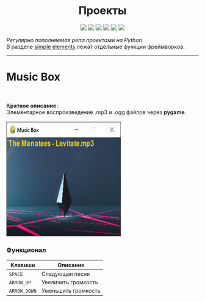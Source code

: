 
<h1 align="center">Проекты</h1>

<p align="left">
 
</p>

<p align="right">
  


<p align="center">
  <img src="https://img.shields.io/badge/made%20on-python-blue" >
  <img src="https://img.shields.io/badge/frameworks-brightgreen">
  <img src="https://img.shields.io/github/license/jonotyan/python">
  <img src="https://img.shields.io/badge/%20-%20-white" >
  <a href="https://t.me/openlaketv"><img src="https://img.shields.io/badge/%20more%20guides-here-informational"></a>
  <img src="https://img.shields.io/github/stars/jonotyan/python">
</p>

_Регулярно пополняемая репа проектами на Python_<br>
В разделе <a href="https://github.com/jonotyan/python/tree/main/simple%20elements">simple elements</a> лежат отдельные функции фреймворков.

---

<div>
 <h1>Music Box</h1> <br>
 <p>
   <b>Краткое описание:</b><br>
   Элементарное воспроизведение .mp3 и .ogg файлов через <b>pygame</b>. <br><br>
   <img src="PROJEC_IMGS/musicbox.png" alt='Главный экран игры' width='300' height='300'>
 </p>
 <h3>Функционал</h3>
 
 | Клавиши     | Описание            |
 | ----------- | --------------------|
 | `SPACE`     | Следующая песня     |
 | `ARROW_UP`  | Увеличить громкость |
 | `ARROW_DOWN`| Уменьшить громкость |
 
</div>



<div>
 
</div>
